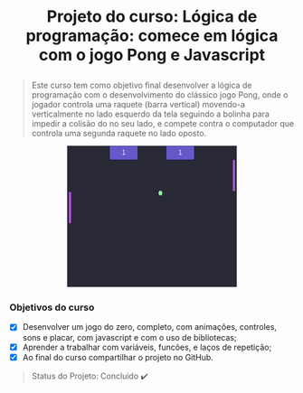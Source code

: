# <p align="center"> Projeto do curso: Lógica de programação: comece em lógica com o jogo Pong e Javascript</p>

> Este curso tem como objetivo final desenvolver a lógica de programação com o desenvolvimento do clássico jogo Pong, onde o jogador controla uma raquete (barra vertical) movendo-a verticalmente no lado esquerdo da tela seguindo a bolinha para impedir a colisão do no seu lado, e compete contra o computador que controla uma segunda raquete no lado oposto.
<p align="center">
<img src="https://github.com/barmeeen/pong-js-alura/blob/main/images/pong-js.png?raw=true" width="300" height="250">
</p>

### Objetivos do curso
- [x] Desenvolver um jogo do zero, completo, com animações, controles, sons e placar, com javascript e com o uso de bibliotecas;
- [x] Aprender a trabalhar com variáveis, funcões, e laços de repetição;
- [x] Ao final do curso compartilhar o projeto no GitHub.

> Status do Projeto: Concluido :heavy_check_mark:
